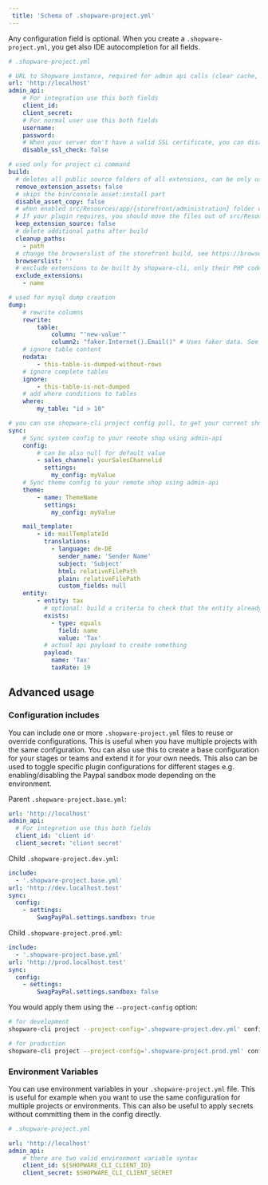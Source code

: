 ```yaml
---
 title: 'Schema of .shopware-project.yml' 
---
```


Any configuration field is optional. When you create a `.shopware-project.yml`, you get also IDE autocompletion for all fields.


```yaml
# .shopware-project.yml

# URL to Shopware instance, required for admin api calls (clear cache, sync stuff)
url: 'http://localhost'
admin_api:
    # For integration use this both fields
    client_id:
    client_secret:
    # For normal user use this both fields
    username:
    password:
    # When your server don't have a valid SSL certificate, you can disable the SSL check
    disable_ssl_check: false

# used only for project ci command
build:
  # deletes all public source folders of all extensions, can be only used when /bundles is served from local and not external CDN
  remove_extension_assets: false
  # skips the bin/console asset:install part
  disable_asset_copy: false
  # when enabled src/Resources/app/{storefront/administration} folder will be preserved and not deleted.
  # If your plugin requires, you should move the files out of src/Resources which needs to be accessed by php and js
  keep_extension_source: false
  # delete additional paths after build
  cleanup_paths:
    - path
  # change the browserslist of the storefront build, see https://browsersl.ist for the syntax as string (example: defaults, not dead)
  browserslist: ''
  # exclude extensions to be built by shopware-cli, only their PHP code will be shipped without any css/js
  exclude_extensions:
    - name

# used for mysql dump creation
dump:
    # rewrite columns
    rewrite:
        table:
            column: "'new-value'"
            column2: "faker.Internet().Email()" # Uses faker data. See https://github.com/jaswdr/faker
    # ignore table content
    nodata:
        - this-table-is-dumped-without-rows
    # ignore complete tables
    ignore:
        - this-table-is-not-dumped
    # add where conditions to tables
    where:
        my_table: "id > 10"

# you can use shopware-cli project config pull, to get your current shop state
sync:
    # Sync system config to your remote shop using admin-api
    config:
        # can be also null for default value
        - sales_channel: yourSalesChannelid
          settings:
            my_config: myValue
    # Sync theme config to your remote shop using admin-api
    theme:
        - name: ThemeName
          settings:
            my_config: myValue

    mail_template:
        - id: mailTemplateId
          translations:
            - language: de-DE
              sender_name: 'Sender Name'
              subject: 'Subject'
              html: relativeFilePath
              plain: relativeFilePath
              custom_fields: null
    entity:
        - entity: tax
          # optional: build a criteria to check that the entity already exists. when exists this will be skipped
          exists:
            - type: equals
              field: name
              value: 'Tax'
          # actual api payload to create something
          payload:
            name: 'Tax'
            taxRate: 19
```

## Advanced usage

### Configuration includes

You can include one or more `.shopware-project.yml` files to reuse or override configurations. This is useful when you have multiple projects with the same configuration. You can also use this to create a base configuration for your stages or teams and extend it for your own needs.
This also can be used to toggle specific plugin configurations for different stages e.g. enabling/disabling the Paypal sandbox mode depending on the environment.

Parent `.shopware-project.base.yml`:

```yaml
url: 'http://localhost'
admin_api:
  # For integration use this both fields
  client_id: 'client id'
  client_secret: 'client secret'
```

Child `.shopware-project.dev.yml`:

```yaml
include:
  - '.shopware-project.base.yml'
url: 'http://dev.localhost.test'
sync:
  config:
    - settings:
        SwagPayPal.settings.sandbox: true
```

Child `.shopware-project.prod.yml`:

```yaml
include:
  - '.shopware-project.base.yml'
url: 'http://prod.localhost.test'
sync:
  config:
    - settings:
        SwagPayPal.settings.sandbox: false
```

You would apply them using the `--project-config` option:

```bash
# for development
shopware-cli project --project-config='.shopware-project.dev.yml' config push

# for production
shopware-cli project --project-config='.shopware-project.prod.yml' config push
```

### Environment Variables

You can use environment variables in your `.shopware-project.yml` file. This is useful for example when you want to use the same configuration for multiple projects or environments. This can also be useful to apply secrets without committing them in the config directly.

```yaml
# .shopware-project.yml

url: 'http://localhost'
admin_api:
    # there are two valid environment variable syntax
    client_id: ${SHOPWARE_CLI_CLIENT_ID}
    client_secret: $SHOPWARE_CLI_CLIENT_SECRET
```